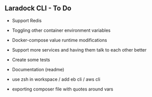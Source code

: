 ## Laradock CLI - To Do
- Support Redis
- Toggling other container environment variables
- Docker-compose value runtime modifications

- Support more services and having them talk to each other better

- Create some tests
- Documentation (readme)
- use zsh in workspace / add eb cli / aws cli
- exporting composer file with quotes around vars
